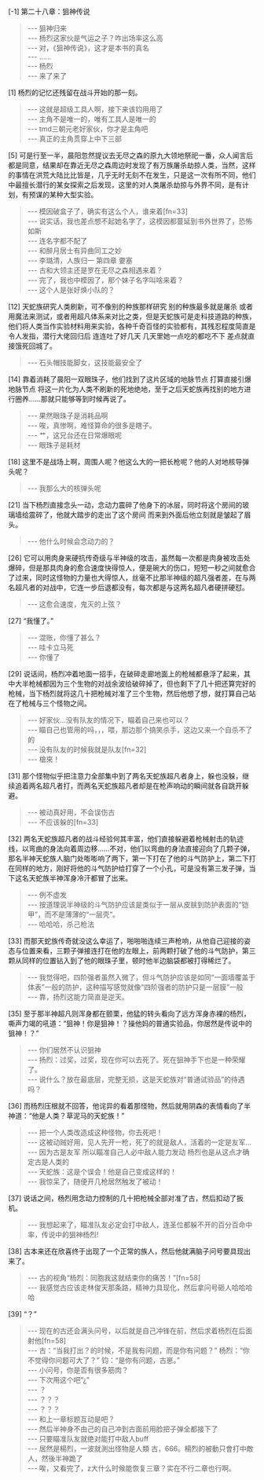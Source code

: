 
[-1] 第二十八章：狙神传说
>--- 狙神归来<br>
>--- 杨烈这家伙是气运之子？咋出场率这么高<br>
>--- 对，《狙神传说》，这才是本书的真名<br>
>--- ……<br>
>--- 杨烈<br>
>--- 来了来了<br>

[1] 杨烈的记忆还残留在战斗开始的那一刻。
>--- 这就是超级工具人啊，接下来该钧用用了<br>
>--- 主角不是唯一的，唯有工具人是唯一的<br>
>--- tmd三朝元老好家伙，你才是主角吧<br>
>--- 真正的主角贯穿上中下三部<br>

[5] 可是行至一半，晨阳忽然提议去无尽之森的原九大领地祭祀一番，众人闻言后都是同意，结果却在靠近无尽之森周边时发现了有万族屠杀劫掠人类，当然，这样的事情在洪荒大陆比比皆是，几乎无时无刻不在发生，只是这一次有所不同，他们中最擅长潜行的某女探索之后发现，这里的对人类屠杀劫掠与外界不同，是有计划，有预谋的某种大型实验。
>--- 模因破盒子了，确实有这么个人，谁来着[fn=33]<br>
>--- 说实话，我也差点想不起她名字了，这模因都蔓延到书外世界了，恐怖如斯<br>
>--- 连名字都不配了<br>
>--- 和醉月居士有异曲同工之妙<br>
>--- 李璐清，人族归一 第四章 要塞<br>
>--- 古和大领主还是罗在无尽之森相遇来着？<br>
>--- 完了，我也中模因了，那个妹子名字叫啥来着？<br>
>--- 这个人是张好焕小队的？<br>

[12] 天蛇族研究人类刷新，可不像别的种族那样研究 别的种族最多就是屠杀 或者用魔法来测试，或者用超凡体系来对比之类，但是天蛇族可是走科技道路的种族，他们将人类当作实验材料用来实验，各种千奇百怪的实验都有，其残忍程度简直是令人发指，潜行大佬回归后 连连吐了好几天 几天里她一点吃的都吃不下 差点就直接饿死回城了。
>--- 石头帽技能脚女，这技能最安全了<br>

[14] 靠着消耗了晨阳一双眼珠子，他们找到了这片区域的地脉节点 打算直接引爆地脉节点 将这一片化为人类不刷新的死地绝地，至于之后天蛇族再找别的地方进行圈养……那就只能够等到时候再说了。
>--- 果然眼珠子是消耗品啊<br>
>--- 唉，真惨啊，难怪算命的很多是瞎子。<br>
>--- 艹，这兄台还在日常爆眼呢<br>
>--- 眼珠子是耗材<br>

[18] 这里不是战场上啊，周围人呢？他这么大的一把长枪呢？他的人对地核导弹头呢？
>--- 我那么大的核弹头呢<br>

[21] 当下杨烈直接念头一动，念动力震碎了他身下的冰层，同时将这个房间的玻璃墙给震碎了，他就大踏步的走出了这个房间 而来到外面后他立刻就是皱起了眉头。
>--- 他什么时候会念动力的？<br>

[26] 它可以用肉身来硬抗传奇级与半神级的攻击，虽然每一次都是肉身被攻击处爆碎，但是那具肉身的愈合速度快得惊人，便是碗大的伤口，短短一秒之间就愈合了过来，同时这怪物的力量也大得惊人，丝毫不比那半神级的超凡强者差，在与两名超凡者的对战中，它连一步后退都没有，每次都是与这两名超凡者硬拼硬怼。
>--- 这愈合速度，鬼灭的上弦？<br>

[27] “我懂了。”
>--- 混账，你懂了甚么？<br>
>--- 哇卡立马死<br>
>--- 你懂了<br>

[29] 说话间，杨烈冲着地面一招手，在破碎走廊地面上的枪械都悬浮了起来，其中大半枪械都因为三个生物的对战余波给破碎掉了，但也剩下了几十把还算完好的枪械，当下杨烈就将这几十把枪械对准了三个生物，然后他想了想，就打算自己站在了枪械与三个怪物之间。
>--- 好家伙…没有队友的情况下，瞄着自己来也可以？<br>
>--- 瞄自己也管用的吗，，，喂，那边那个搞笑杀手，这边又来一个自杀不了的<br>
>--- 没有队友的时候我就是队友[fn=32]<br>
>--- 槍來！<br>

[31] 那个怪物似乎把注意力全部集中到了两名天蛇族超凡者身上，躲也没躲，继续追着两名超凡者打，而两名天蛇族超凡者却是在枪声响动的瞬间就各自跳开躲避。
>--- 被动真好用，不会误伤古<br>
>--- 不应该躲的[fn=33]<br>

[32] 两名天蛇族超凡者的战斗经验何其丰富，他们直接躲避着枪械射击的轨迹线，以弯曲的身法向着周边移……不对，他们以弯曲的身法直接迎向了几颗子弹，那名半神天蛇族人脑门处嘭嘭响了两下，第一下打在了他的斗气防护上，第二下打在同样的地方，刚好将他的斗气防护给打穿了一个小孔，可是没有第三发子弹，当下这名天蛇族半神浑身冷汗都冒了出来。
>--- 例不虚发<br>
>--- 按道理说半神级的斗气防护应该是类似于一层从皮肤到防护表面的“铠甲”，而不是薄薄的“一层壳”。<br>
>--- 哈哈哈，杀己枪法<br>

[33] 而那天蛇族传奇就没这么幸运了，啪啪啪连续三声枪响，从他自己迎接的姿态与位置来看，三颗子弹接连打在他的左眼上，前两颗打破了他的斗气防护，第三颗从同样的位置钻入到了他的眼珠子里，顿时他半边脑袋都被打得稀烂了。
>--- 我觉得吧，四阶强者虽然入微了，但斗气防护应该是如同“一面墙覆盖于体表”一般的防护，这种描写感觉就像“四阶强者的防护只是一层膜”一般<br>
>--- 靠，扬烈这能力简直是逆天。<br>

[35] 至于那半神超凡则浑身都在颤栗，他猛的转头看向了远方浑身赤裸的杨烈，嘶声力竭的吼道：“狙神！你是狙神！？操他妈的普通实验品，你居然是传说中的狙神！？”
>--- 你们居然不认识狙神<br>
>--- 扬烈：过奖，过奖，现在你可以去死了。死在狙神手下也是一种荣耀了。<br>
>--- 说什么？放在最底层，完整无损，这是天蛇族对“普通试验品”的待遇吗？<br>

[36] 而杨烈压根就不回答，他诧异的看着那怪物，然后就用阴森的表情看向了半神道：“他是人类？草泥马的天蛇族！”
>--- 把一个人类改造成这种怪物，你去死吧！<br>
>--- 这被动贼好用，见人先开一枪，死了的就是敌人，活着的一定是友军…<br>
>--- 因为古是友军 所以瞄准自己人必中敌人能力发动 杨烈也是从这点才确定古是人类的<br>
>--- 天蛇族：这是个误会！他是自己变成这样的！<br>
>--- 我惊呆了，随便开几枪居然触发了被动！<br>

[37] 说话之间，杨烈用念动力控制的几十把枪械全部对准了古，然后扣动了扳机。
>--- 我想起来了，瞄准队友必定会打中敌人，连圣位都躲不开的百分百命中率，传说中的狙神杨烈!<br>

[38] 古本来还在欣喜终于出现了一个正常的族人，然后他就满脑子问号要具现出来了。
>--- 古的视角“杨烈：同胞我这就结束你的痛苦！”[fn=58]<br>
>--- 我感觉古应该走林俊天那条路，精神力具现化，然后拿问号砸人哈哈哈哈<br>

[39] “？”
>--- 现在的古还会满头问号，以后就是自己冲锋在前，然后求着杨烈在后面射他[fn=58]<br>
>--- 古：“当我打出？的时候，不是我有问题，而是你有问题？”
杨烈：“你不觉得你问题可大了？”
钧：“是你有问题，古崽。”<br>
>--- 小问号，你是否有很多筋肉？<br>
>--- 下次用这个吧“¿”<br>
>--- ？<br>
>--- ？？？<br>
>--- ？？？<br>
>--- 和上一章标题互动是吧？<br>
>--- 然后半神身不由己的自己冲到古面前用脸把子弹全都接下了<br>
>--- 只要瞄准队友就绝对能打中敌人buff<br>
>--- 居然是楊烈，一波就測出怪物是人類 古，666。楊烈的被動只會打中敵人，然後半神跪了<br>
>--- 唉，又看完了，z大什么时候能恢复三章？实在不行二章也行啊。<br>
